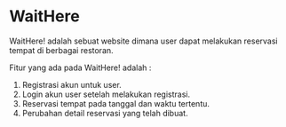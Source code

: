# WaitHere
WaitHere! adalah sebuat website dimana user dapat melakukan reservasi tempat di berbagai restoran.

Fitur yang ada pada WaitHere! adalah :
1. Registrasi akun untuk user.
2. Login akun user setelah melakukan registrasi.
3. Reservasi tempat pada tanggal dan waktu tertentu.
4. Perubahan detail reservasi yang telah dibuat.
